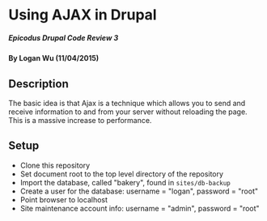 # Using AJAX in Drupal

##### Epicodus Drupal Code Review 3

#### By Logan Wu (11/04/2015)

## Description

The basic idea is that Ajax is a technique which allows you to send and receive information to and from your server without reloading the page. This is a massive increase to performance.

## Setup

* Clone this repository
* Set document root to the top level directory of the repository
* Import the database, called "bakery", found in `sites/db-backup`
* Create a user for the database: username = "logan", password = "root"
* Point browser to localhost
* Site maintenance account info: username = "admin", password = "root"
